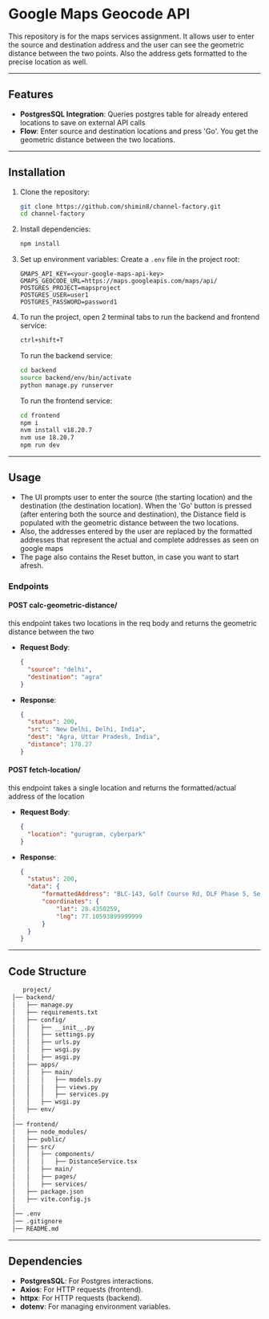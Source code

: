 # Google Maps Geocode API

This repository is for the maps services assignment.
It allows user to enter the source and destination address and the user can see the geometric distance between the two points. Also the address gets formatted to the precise location as well.

---

## **Features**

- **PostgresSQL Integration**: Queries postgres table for already entered locations to save on external API calls
- **Flow**: Enter source and destination locations and press 'Go'. You get the geometric distance between the two locations.

---

## **Installation**

1. Clone the repository:
   ```bash
   git clone https://github.com/shimin8/channel-factory.git
   cd channel-factory
   ```

2. Install dependencies:
   ```bash
   npm install
   ```

3. Set up environment variables:
   Create a `.env` file in the project root:
   ```plaintext
   GMAPS_API_KEY=<your-google-maps-api-key>
   GMAPS_GEOCODE_URL=https://maps.googleapis.com/maps/api/
   POSTGRES_PROJECT=mapsproject
   POSTGRES_USER=user1
   POSTGRES_PASSWORD=password1
   ```

4. To run the project, open 2 terminal tabs to run the backend and frontend service:
   ```bash
   ctrl+shift+T
   ```
   To run the backend service:
   ```bash
   cd backend
   source backend/env/bin/activate
   python manage.py runserver
   ```

   To run the frontend service:
   ```bash
   cd frontend
   npm i
   nvm install v18.20.7
   nvm use 18.20.7
   npm run dev
   ```

---

## **Usage**

- The UI prompts user to enter the source (the starting location) and the destination (the destination location). When the 'Go' button is pressed (after entering both the source and destination), the Distance field is populated with the geometric distance between the two locations.
- Also, the addresses entered by the user are replaced by the formatted addresses that represent the actual and complete addresses as seen on google maps
- The page also contains the Reset button, in case you want to start afresh.

### **Endpoints**

#### **POST calc-geometric-distance/**
this endpoint takes two locations in the req body and returns the geometric distance between the two

- **Request Body**:
  ```json
  {
    "source": "delhi",
    "destination": "agra"
  }
  ```

- **Response**:
  ```json
  {
    "status": 200,
    "src": "New Delhi, Delhi, India",
    "dest": "Agra, Uttar Pradesh, India",
    "distance": 178.27
  }
  ```

#### **POST fetch-location/**
this endpoint takes a single location and returns the formatted/actual address of the location

- **Request Body**:
  ```json
  {
    "location": "gurugram, cyberpark"
  }
  ```

- **Response**:
  ```json
  {
    "status": 200,
    "data": {
        "formattedAddress": "BLC-143, Golf Course Rd, DLF Phase 5, Sector 54, Gurugram, Haryana 122002, India",
        "coordinates": {
            "lat": 28.4350259,
            "lng": 77.10593899999999
        }
    }
  }
  ```
---

## **Code Structure**

   ```bash
       project/
    │── backend/
    │   ├── manage.py
    │   ├── requirements.txt
    │   ├── config/
    │   │   ├── __init__.py
    │   │   ├── settings.py
    │   │   ├── urls.py
    │   │   ├── wsgi.py
    │   │   ├── asgi.py
    │   ├── apps/
    │   │   ├── main/
    │   │   │   ├── models.py
    │   │   │   ├── views.py
    │   │   │   ├── services.py
    │   │   ├── wsgi.py
    │   ├── env/
    │
    │── frontend/
    │   ├── node_modules/
    │   ├── public/
    │   ├── src/
    │   │   ├── components/
    │   │   │   ├── DistanceService.tsx
    │   │   ├── main/
    │   │   ├── pages/
    │   │   ├── services/
    │   ├── package.json
    │   ├── vite.config.js
    │
    │── .env
    │── .gitignore
    │── README.md

   ```
---

## **Dependencies**

- **PostgresSQL**: For Postgres interactions.
- **Axios**: For HTTP requests (frontend).
- **httpx**: For HTTP requests (backend).
- **dotenv**: For managing environment variables.

